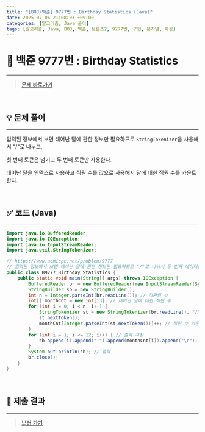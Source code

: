 ```yaml
---
title: "[BOJ/백준] 9777번 : Birthday Statistics (Java)"
date: 2025-07-06 21:08:03 +09:00
categories: [알고리즘, Java 풀이]
tags: [알고리즘, Java, BOJ, 백준, 브론즈2, 9777번, 구현, 문자열, 파싱]
---
```


<!-- ========================================================================== -->

# 📘 백준 9777번 : Birthday Statistics 

---

> [문제 바로가기](https://www.acmicpc.net/problem/9777)

<br>

<!-- ========================================================================== -->

## 💡 문제 풀이

---

입력된 정보에서 보면 태어난 달에 관한 정보만 필요하므로 `StringTokenizer`을 사용해서 "/"로 나누고,

첫 번째 토큰은 넘기고 두 번째 토큰만 사용한다.

태어난 달을 인덱스로 사용하고 직원 수를 값으로 사용해서 달에 대한 직원 수를 카운트한다.


<br>

<!-- ========================================================================== -->

## ✅ 코드 (Java)

---

```java
import java.io.BufferedReader;
import java.io.IOException;
import java.io.InputStreamReader;
import java.util.StringTokenizer;

// https://www.acmicpc.net/problem/9777
// 입력된 정보에서 보면 태어난 달에 관한 정보만 필요하므로 "/"로 나눠서 두 번째 데이터만 사용
public class B9777_Birthday_Statistics {
	public static void main(String[] args) throws IOException {
		BufferedReader br = new BufferedReader(new InputStreamReader(System.in));
		StringBuilder sb = new StringBuilder();
		int n = Integer.parseInt(br.readLine()); // 직원의 수
		int[] monthCnt = new int[13]; // 태어난 달에 대한 직원 수
		for (int i = 0; i < n; i++) {
			StringTokenizer st = new StringTokenizer(br.readLine(), "/");
			st.nextToken();
			monthCnt[Integer.parseInt(st.nextToken())]++; // 직원 수 카운트
		}
		for (int i = 1; i <= 12; i++) { // 출력 저장
			sb.append(i).append(" ").append(monthCnt[i]).append("\n");
		}
		System.out.println(sb); // 출력
		br.close();
	}
}
```

<br>

<!-- ========================================================================== -->

## 💾 제출 결과

---

> [보러 가기](https://www.acmicpc.net/status?from_mine=1&problem_id=9777&user_id=juyn2000)

<br>

<!-- ========================================================================== -->

<!-- ## 🧩 새롭게 알게 된 점

---



<br> -->

<!-- ========================================================================== -->

<!--

## 🔗 참고한 자료

---

- []()

- []()

<br>
-->
